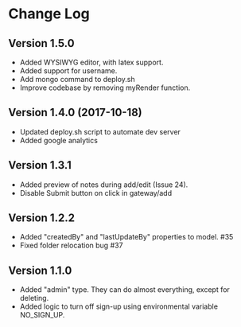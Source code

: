 # Change Log

## Version 1.5.0
- Added WYSIWYG editor, with latex support.
- Added support for username.
- Add mongo command to deploy.sh
- Improve codebase by removing myRender function.

## Version 1.4.0 (2017-10-18)
- Updated deploy.sh script to automate dev server
- Added google analytics

## Version 1.3.1
- Added preview of notes during add/edit (Issue 24).
- Disable Submit button on click in gateway/add

## Version 1.2.2
- Added "createdBy" and "lastUpdateBy" properties to model. #35
- Fixed folder relocation bug #37

## Version 1.1.0
- Added "admin" type. They can do almost everything, except for deleting.
- Added logic to turn off sign-up using environmental variable NO_SIGN_UP.
